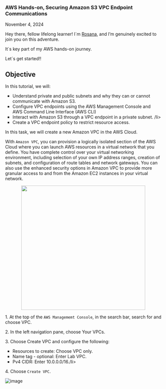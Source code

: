 <h3>AWS Hands-on, Securing Amazon S3 VPC Endpoint Communications</h3>
<p>November 4, 2024<br></p>


<p>Hey there, fellow lifelong learner! I´m <a href="https://www.linkedin.com/in/rosanafssantos/">Rosana</a>, and I’m genuinely excited to join you on this adventure.</p>
<p>It´s key part of my AWS hands-on journey.</p>
<p>Let´s get started!!</p>



<h2>Objective</h2>
<p>In this tutorial, we will:
<ul style="list-style-type:square">
    <li>Understand private and public subnets and why they can or cannot communicate with Amazon S3.</li>
    <li>Configure VPC endpoints using the AWS Management Console and AWS Command Line Interface (AWS CLI)</li>
    <li>Interact with Amazon S3 through a VPC endpoint in a private subnet. /li>
    <li>Create a VPC endpoint policy to restrict resource access.</li>
</ul></p>


<p>In this task, we will create a new Amazon VPC in the AWS Cloud. </p>
<p>With <code>Amazon VPC</code>, you can provision a logically isolated section of the AWS Cloud where you can launch AWS resources in a virtual network that you define. You have complete control over your virtual networking environment, including selection of your own IP address ranges, creation of subnets, and configuration of route tables and network gateways. You can also use the enhanced security options in Amazon VPC to provide more granular access to and from the Amazon EC2 instances in your virtual network.</p>

<p align="center">  <img width="400px" src="https://github.com/user-attachments/assets/26915386-9a84-43b2-bb2f-597b90f6f3bc"> </p>

<p>1. At the top of the <code>AWS Managememt Console</code>, in the search bar, search for and choose <cpde>VPC</cpde>.</p>
   2. In the left navigation pane, choose Your VPCs</code>.</p>
   3. Choose Create VPC and configure the following:</p>
<ul style="list-style-type:square">
    <li>Resources to create: Choose  VPC only.</li>
    <li>Name tag - optional: Enter Lab VPC.</li>
    <li>Pv4 CIDR: Enter 10.0.0.0/16./li>
</ul>
   4. Choose <code>Create VPC</code>.</p>



![image](https://github.com/user-attachments/assets/3a3eeffe-25de-4182-ae7a-902c6b6ec910)



